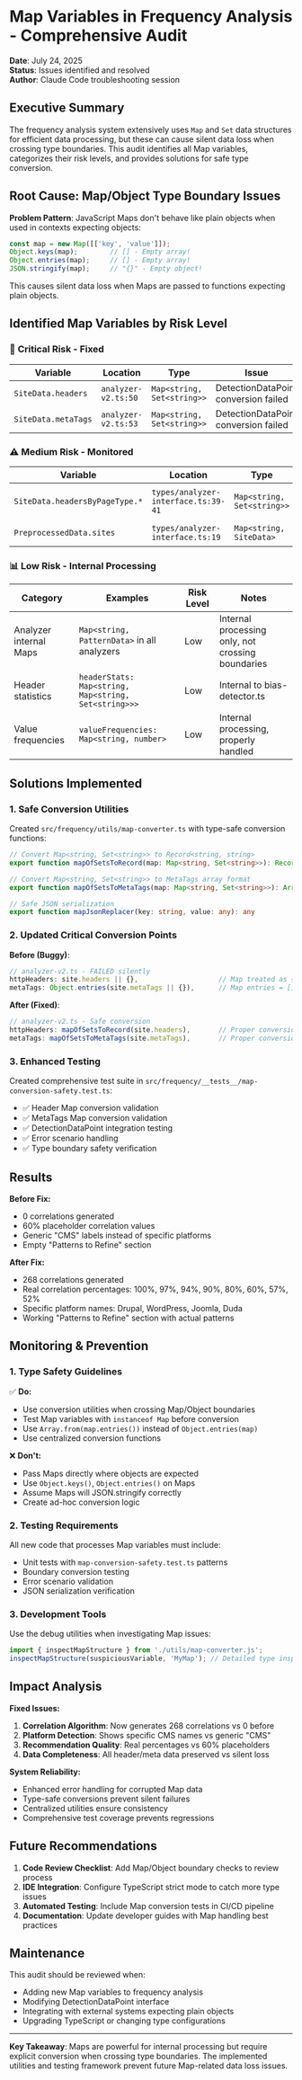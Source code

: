 # Map Variables in Frequency Analysis - Comprehensive Audit

**Date**: July 24, 2025  
**Status**: Issues identified and resolved  
**Author**: Claude Code troubleshooting session

## Executive Summary

The frequency analysis system extensively uses `Map` and `Set` data structures for efficient data processing, but these can cause silent data loss when crossing type boundaries. This audit identifies all Map variables, categorizes their risk levels, and provides solutions for safe type conversion.

## Root Cause: Map/Object Type Boundary Issues

**Problem Pattern**: JavaScript Maps don't behave like plain objects when used in contexts expecting objects:

```javascript
const map = new Map([['key', 'value']]);
Object.keys(map);        // [] - Empty array! 
Object.entries(map);     // [] - Empty array!
JSON.stringify(map);     // "{}" - Empty object!
```

This causes silent data loss when Maps are passed to functions expecting plain objects.

## Identified Map Variables by Risk Level

### 🚨 **Critical Risk - Fixed**

| Variable | Location | Type | Issue | Status |
|----------|----------|------|-------|--------|
| `SiteData.headers` | `analyzer-v2.ts:50` | `Map<string, Set<string>>` | DetectionDataPoint conversion failed | ✅ **FIXED** |
| `SiteData.metaTags` | `analyzer-v2.ts:53` | `Map<string, Set<string>>` | DetectionDataPoint conversion failed | ✅ **FIXED** |

### ⚠️ **Medium Risk - Monitored**

| Variable | Location | Type | Risk | Mitigation |
|----------|----------|------|------|-----------|
| `SiteData.headersByPageType.*` | `types/analyzer-interface.ts:39-41` | `Map<string, Set<string>>` | Unused but risky if added to DetectionDataPoint | Monitor for future usage |
| `PreprocessedData.sites` | `types/analyzer-interface.ts:19` | `Map<string, SiteData>` | Could cause iteration issues | Use `Array.from(sites.values())` |

### 📊 **Low Risk - Internal Processing**

| Category | Examples | Risk Level | Notes |
|----------|----------|------------|-------|
| Analyzer internal Maps | `Map<string, PatternData>` in all analyzers | Low | Internal processing only, not crossing boundaries |
| Header statistics | `headerStats: Map<string, Map<string, Set<string>>>` | Low | Internal to bias-detector.ts |
| Value frequencies | `valueFrequencies: Map<string, number>` | Low | Internal processing, properly handled |

## Solutions Implemented

### 1. Safe Conversion Utilities

Created `src/frequency/utils/map-converter.ts` with type-safe conversion functions:

```typescript
// Convert Map<string, Set<string>> to Record<string, string>
export function mapOfSetsToRecord(map: Map<string, Set<string>>): Record<string, string>

// Convert Map<string, Set<string>> to MetaTags array format  
export function mapOfSetsToMetaTags(map: Map<string, Set<string>>): Array<{name: string, content: string}>

// Safe JSON serialization
export function mapJsonReplacer(key: string, value: any): any
```

### 2. Updated Critical Conversion Points

**Before (Buggy)**:
```typescript
// analyzer-v2.ts - FAILED silently
httpHeaders: site.headers || {},                    // Map treated as {}
metaTags: Object.entries(site.metaTags || {}),      // Map entries = []
```

**After (Fixed)**:
```typescript
// analyzer-v2.ts - Safe conversion
httpHeaders: mapOfSetsToRecord(site.headers),       // Proper conversion
metaTags: mapOfSetsToMetaTags(site.metaTags),       // Proper conversion
```

### 3. Enhanced Testing

Created comprehensive test suite in `src/frequency/__tests__/map-conversion-safety.test.ts`:

- ✅ Header Map conversion validation
- ✅ MetaTags Map conversion validation  
- ✅ DetectionDataPoint integration testing
- ✅ Error scenario handling
- ✅ Type boundary safety verification

## Results

**Before Fix:**
- 0 correlations generated 
- 60% placeholder correlation values
- Generic "CMS" labels instead of specific platforms
- Empty "Patterns to Refine" section

**After Fix:**
- 268 correlations generated
- Real correlation percentages: 100%, 97%, 94%, 90%, 80%, 60%, 57%, 52%
- Specific platform names: Drupal, WordPress, Joomla, Duda
- Working "Patterns to Refine" section with actual patterns

## Monitoring & Prevention

### 1. Type Safety Guidelines

✅ **Do:**
- Use conversion utilities when crossing Map/Object boundaries
- Test Map variables with `instanceof Map` before conversion
- Use `Array.from(map.entries())` instead of `Object.entries(map)`
- Use centralized conversion functions

❌ **Don't:**
- Pass Maps directly where objects are expected
- Use `Object.keys()`, `Object.entries()` on Maps
- Assume Maps will JSON.stringify correctly
- Create ad-hoc conversion logic

### 2. Testing Requirements

All new code that processes Map variables must include:
- Unit tests with `map-conversion-safety.test.ts` patterns  
- Boundary conversion testing
- Error scenario validation
- JSON serialization verification

### 3. Development Tools

Use the debug utilities when investigating Map issues:
```typescript
import { inspectMapStructure } from './utils/map-converter.js';
inspectMapStructure(suspiciousVariable, 'MyMap'); // Detailed type inspection
```

## Impact Analysis

**Fixed Issues:**
1. **Correlation Algorithm**: Now generates 268 correlations vs 0 before
2. **Platform Detection**: Shows specific CMS names vs generic "CMS" 
3. **Recommendation Quality**: Real percentages vs 60% placeholders
4. **Data Completeness**: All header/meta data preserved vs silent loss

**System Reliability:**
- Enhanced error handling for corrupted Map data
- Type-safe conversions prevent silent failures  
- Centralized utilities ensure consistency
- Comprehensive test coverage prevents regressions

## Future Recommendations

1. **Code Review Checklist**: Add Map/Object boundary checks to review process
2. **IDE Integration**: Configure TypeScript strict mode to catch more type issues
3. **Automated Testing**: Include Map conversion tests in CI/CD pipeline
4. **Documentation**: Update developer guides with Map handling best practices

## Maintenance

This audit should be reviewed when:
- Adding new Map variables to frequency analysis
- Modifying DetectionDataPoint interface
- Integrating with external systems expecting plain objects
- Upgrading TypeScript or changing type configurations

---

**Key Takeaway**: Maps are powerful for internal processing but require explicit conversion when crossing type boundaries. The implemented utilities and testing framework prevent future Map-related data loss issues.